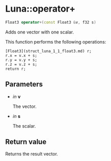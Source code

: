 # Luna::operator+

```c++
Float3 operator+(const Float3 &v, f32 s)
```

Adds one vector with one scalar. 

This function performs the following operations: 
```
[Float3](struct_luna_1_1_float3.md) r;
r.x = v.x + s;
r.y = v.y + s;
r.z = v.z + s;
return r;
```


## Parameters
* *in* **v**

    The vector. 

* *in* **s**

    The scalar. 

## Return value
Returns the result vector. 

